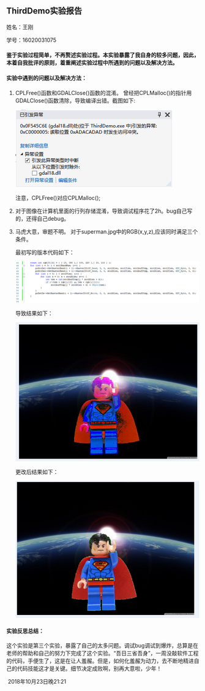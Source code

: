 ## ThirdDemo实验报告

姓名：王刚

学号：16020031075

#### **鉴于实验过程简单，不再赘述实验过程。本实验暴露了我自身的较多问题，因此，本着自我批评的原则，着重阐述实验过程中所遇到的问题以及解决方法。**

#### 实验中遇到的问题以及解决方法：

1. CPLFree()函数和GDALClose()函数的混淆。
   曾经把CPLMalloc()的指针用GDALClose()函数清除，导致编译出错。截图如下:

   ![](https://github.com/Histra/ThirdDemo/blob/master/ExperimentReportPic_01.png)

   注意，CPLFree()对应CPLMalloc();

2. 对于图像在计算机里面的行列存储混淆，导致调试程序花了2h。bug自己写的，还得自己debug。

3. 马虎大意，审题不明。
   对于superman.jpg中的RGB(x,y,z),应该同时满足三个条件。

   最初写的版本代码如下：

   ![](https://github.com/Histra/ThirdDemo/blob/master/ExperimentReportPic_03.png)

   导致结果如下：

   ![](https://github.com/Histra/ThirdDemo/blob/master/ExperimentReportPic_02.png)

   更改后结果如下：

   ![](https://github.com/Histra/ThirdDemo/blob/master/ExperimentReportPic_04.png)

#### 实验反思总结：

​	这个实验是第三个实验，暴露了自己的太多问题。调试bug调试到爆炸，总算是在老师的帮助和自己的努力下完成了这个实验。“吾日三省吾身”，一周没敲软件工程的代码，手便生了，这是在让人羞赧。但是，如何化羞赧为动力，去不断地精进自己的代码技能这才是关键。
​	细节决定成败啊，别再大意啦，少年！

​																		2018年10月23日晚21:21

